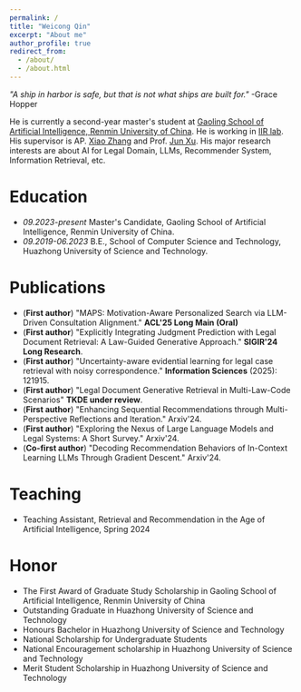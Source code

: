 ```yaml
---
permalink: /
title: "Weicong Qin"
excerpt: "About me"
author_profile: true
redirect_from: 
  - /about/
  - /about.html
---
```

*"A ship in harbor is safe, but that is not what ships are built for."* -Grace Hopper


He is currently a second-year master's student at [Gaoling School of Artificial Intelligence, Renmin University of China](http://ai.ruc.edu.cn/english/index.htm). He is working in [IIR lab](https://ruc-iir-lab.github.io/). His supervisor is AP. [Xiao Zhang](https://scholar.google.com/citations?user=5FZ6wbAAAAAJ&hl=zh-CN&oi=ao) and Prof. [Jun Xu](https://scholar.google.com/citations?user=su14mcEAAAAJ). His major research interests are about AI for Legal Domain, LLMs, Recommender System, Information Retrieval, etc.

Education
=========

- *09.2023-present* Master's Candidate, Gaoling School of Artificial Intelligence, Renmin University of China.
- *09.2019-06.2023* B.E., School of Computer Science and Technology, Huazhong University of Science and Technology.

Publications
============

* (**First author**) "MAPS: Motivation-Aware Personalized Search via LLM-Driven Consultation Alignment." **ACL'25 Long Main (Oral)**
* (**First author**) "Explicitly Integrating Judgment Prediction with Legal Document Retrieval: A Law-Guided Generative Approach." **SIGIR'24 Long Research**.
* (**First author**) "Uncertainty-aware evidential learning for legal case retrieval with noisy correspondence." **Information Sciences** (2025): 121915.
* (**First author**) "Legal Document Generative Retrieval in Multi-Law-Code Scenarios" **TKDE under review**.
* (**First author**) "Enhancing Sequential Recommendations through Multi-Perspective Reflections and Iteration." Arxiv'24.
* (**First author**) "Exploring the Nexus of Large Language Models and Legal Systems: A Short Survey." Arxiv'24.
* (**Co-first author**) "Decoding Recommendation Behaviors of In-Context Learning LLMs Through Gradient Descent." Arxiv'24.

  


Teaching
========

* Teaching Assistant, Retrieval and Recommendation in the Age of Artificial Intelligence, Spring 2024

Honor
=====

* The First Award of Graduate Study Scholarship in Gaoling School of Artificial Intelligence, Renmin University of China
* Outstanding Graduate in Huazhong University of Science and Technology
* Honours Bachelor in Huazhong University of Science and Technology
* National Scholarship for Undergraduate Students
* National Encouragement scholarship in Huazhong University of Science and Technology
* Merit Student Scholarship in Huazhong University of Science and Technology
